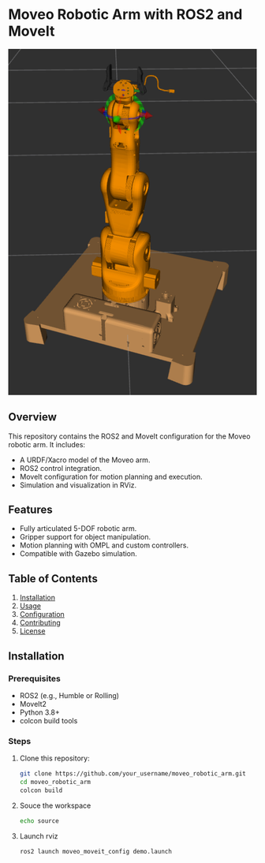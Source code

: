 # Moveo Robotic Arm with ROS2 and MoveIt

![Robotic Arm](assets/moveo1.png) <!-- Add an image or GIF of your project if available -->

## Overview
This repository contains the ROS2 and MoveIt configuration for the Moveo robotic arm. It includes:
- A URDF/Xacro model of the Moveo arm.
- ROS2 control integration.
- MoveIt configuration for motion planning and execution.
- Simulation and visualization in RViz.

## Features
- Fully articulated 5-DOF robotic arm.
- Gripper support for object manipulation.
- Motion planning with OMPL and custom controllers.
- Compatible with Gazebo simulation.

## Table of Contents
1. [Installation](#installation)
2. [Usage](#usage)
3. [Configuration](#configuration)
4. [Contributing](#contributing)
5. [License](#license)

## Installation
### Prerequisites
- ROS2 (e.g., Humble or Rolling)
- MoveIt2
- Python 3.8+
- colcon build tools

### Steps
1. Clone this repository:
   ```bash
   git clone https://github.com/your_username/moveo_robotic_arm.git
   cd moveo_robotic_arm
   colcon build

2. Souce the workspace 
   ```bash
   echo source

3. Launch rviz
   ```bash 
   ros2 launch moveo_moveit_config demo.launch
